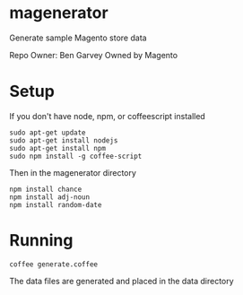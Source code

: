 # magenerator
Generate sample Magento store data

Repo Owner: Ben Garvey
Owned by Magento

# Setup
If you don't have node, npm, or coffeescript installed
```
sudo apt-get update
sudo apt-get install nodejs
sudo apt-get install npm
sudo npm install -g coffee-script
```

Then in the magenerator directory
```
npm install chance
npm install adj-noun
npm install random-date
```

# Running
```
coffee generate.coffee
```

The data files are generated and placed in the data directory
